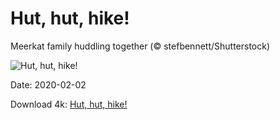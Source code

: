 # Hut, hut, hike!

Meerkat family huddling together (© stefbennett/Shutterstock)

![Hut, hut, hike!](https://bing.com/th?id=OHR.MeerkatHuddle_EN-US3180214061_UHD.jpg&rf=LaDigue_UHD.jpg&pid=hp&w=1024&h=576)

Date: 2020-02-02

Download 4k: [Hut, hut, hike!](https://bing.com/th?id=OHR.MeerkatHuddle_EN-US3180214061_UHD.jpg&rf=LaDigue_UHD.jpg&pid=hp&w=3840&h=2160)

